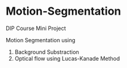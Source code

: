 # Motion-Segmentation
DIP Course Mini Project

Motion Segmentation using
1) Background Substraction
2) Optical flow using Lucas-Kanade Method 
